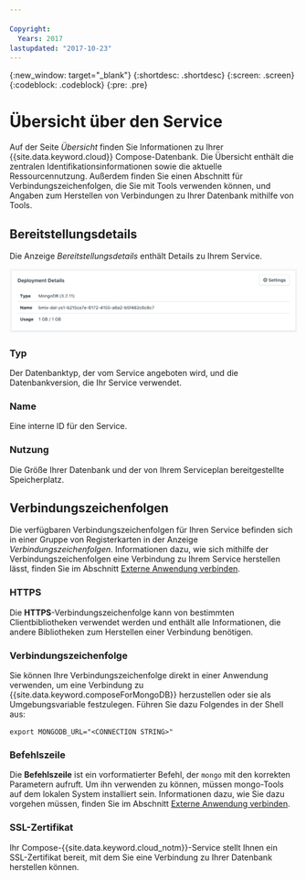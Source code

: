 ```yaml
---

Copyright:
  Years: 2017
lastupdated: "2017-10-23"
---
```


{:new_window: target="_blank"}
{:shortdesc: .shortdesc}
{:screen: .screen}
{:codeblock: .codeblock}
{:pre: .pre}

# Übersicht über den Service

Auf der Seite _Übersicht_ finden Sie Informationen zu Ihrer {{site.data.keyword.cloud}} Compose-Datenbank. Die Übersicht enthält die zentralen Identifikationsinformationen sowie die aktuelle Ressourcennutzung. Außerdem finden Sie einen Abschnitt für Verbindungszeichenfolgen, die Sie mit Tools verwenden können, und Angaben zum Herstellen von Verbindungen zu Ihrer Datenbank mithilfe von Tools.

## Bereitstellungsdetails

Die Anzeige _Bereitstellungsdetails_ enthält Details zu Ihrem Service.

![Bereitstellungsdetails](./images/mongodb-deployment-details.png "Ansicht der Anzeige 'Bereitstellungsdetails'")

### Typ

Der Datenbanktyp, der vom Service angeboten wird, und die Datenbankversion, die Ihr Service verwendet.

### Name

Eine interne ID für den Service.

### Nutzung

Die Größe Ihrer Datenbank und der von Ihrem Serviceplan bereitgestellte Speicherplatz.


## Verbindungszeichenfolgen

Die verfügbaren Verbindungszeichenfolgen für Ihren Service befinden sich in einer Gruppe von Registerkarten in der Anzeige _Verbindungszeichenfolgen_. Informationen dazu, wie sich mithilfe der Verbindungszeichenfolgen eine Verbindung zu Ihrem Service herstellen lässt, finden Sie im Abschnitt [Externe Anwendung verbinden](./connecting-external.html).

### HTTPS

Die **HTTPS**-Verbindungszeichenfolge kann von bestimmten Clientbibliotheken verwendet werden und enthält alle Informationen, die andere Bibliotheken zum Herstellen einer Verbindung benötigen. 

### Verbindungszeichenfolge

Sie können Ihre Verbindungszeichenfolge direkt in einer Anwendung verwenden, um eine Verbindung zu {{site.data.keyword.composeForMongoDB}} herzustellen oder sie als Umgebungsvariable festzulegen. Führen Sie dazu Folgendes in der Shell aus:

```
export MONGODB_URL="<CONNECTION STRING>"
```

### Befehlszeile

Die **Befehlszeile** ist ein vorformatierter Befehl, der `mongo` mit den korrekten Parametern aufruft. Um ihn verwenden zu können, müssen mongo-Tools auf dem lokalen System installiert sein. Informationen dazu, wie Sie dazu vorgehen müssen, finden Sie im Abschnitt [Externe Anwendung verbinden](./connecting-external.html).

### SSL-Zertifikat

Ihr Compose-{{site.data.keyword.cloud_notm}}-Service stellt Ihnen ein SSL-Zertifikat bereit, mit dem Sie eine Verbindung zu Ihrer Datenbank herstellen können.
